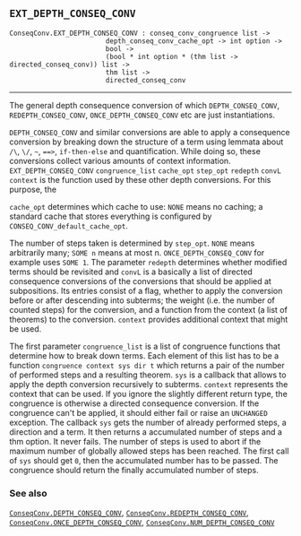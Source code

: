 ## `EXT_DEPTH_CONSEQ_CONV`

``` hol4
ConseqConv.EXT_DEPTH_CONSEQ_CONV : conseq_conv_congruence list ->
                        depth_conseq_conv_cache_opt -> int option ->
                        bool ->
                        (bool * int option * (thm list -> directed_conseq_conv)) list ->
                        thm list ->
                        directed_conseq_conv
```

------------------------------------------------------------------------

The general depth consequence conversion of which `DEPTH_CONSEQ_CONV`,
`REDEPTH_CONSEQ_CONV`, `ONCE_DEPTH_CONSEQ_CONV` etc are just
instantiations.

`DEPTH_CONSEQ_CONV` and similar conversions are able to apply a
consequence conversion by breaking down the structure of a term using
lemmata about `/\`, `\/`, `~`, `==>`, `if-then-else` and quantification.
While doing so, these conversions collect various amounts of context
information. `EXT_DEPTH_CONSEQ_CONV` `congruence_list` `cache_opt`
`step_opt` `redepth` `convL` `context` is the function used by these
other depth conversions. For this purpose, the

`cache_opt` determines which cache to use: `NONE` means no caching; a
standard cache that stores everything is configured by
`CONSEQ_CONV_default_cache_opt`.

The number of steps taken is determined by `step_opt`. `NONE` means
arbitrarily many; `SOME n` means at most n. `ONCE_DEPTH_CONSEQ_CONV` for
example uses `SOME 1`. The parameter `redepth` determines whether
modified terms should be revisited and `convL` is a basically a list of
directed consequence conversions of the conversions that should be
applied at subpositions. Its entries consist of a flag, whether to apply
the conversion before or after descending into subterms; the weight
(i.e. the number of counted steps) for the conversion, and a function
from the context (a list of theorems) to the conversion. `context`
provides additional context that might be used.

The first parameter `congruence_list` is a list of congruence functions
that determine how to break down terms. Each element of this list has to
be a function `congruence context sys dir t` which returns a pair of the
number of performed steps and a resulting theorem. `sys` is a callback
that allows to apply the depth conversion recursively to subterms.
`context` represents the context that can be used. If you ignore the
slightly different return type, the congruence is otherwise a directed
consequence conversion. If the congruence can't be applied, it should
either fail or raise an `UNCHANGED` exception. The callback `sys` gets
the number of already performed steps, a direction and a term. It then
returns a accumulated number of steps and a thm option. It never fails.
The number of steps is used to abort if the maximum number of globally
allowed steps has been reached. The first call of `sys` should get `0`,
then the accumulated number has to be passed. The congruence should
return the finally accumulated number of steps.

### See also

[`ConseqConv.DEPTH_CONSEQ_CONV`](#ConseqConv.DEPTH_CONSEQ_CONV),
[`ConseqConv.REDEPTH_CONSEQ_CONV`](#ConseqConv.REDEPTH_CONSEQ_CONV),
[`ConseqConv.ONCE_DEPTH_CONSEQ_CONV`](#ConseqConv.ONCE_DEPTH_CONSEQ_CONV),
[`ConseqConv.NUM_DEPTH_CONSEQ_CONV`](#ConseqConv.NUM_DEPTH_CONSEQ_CONV)
